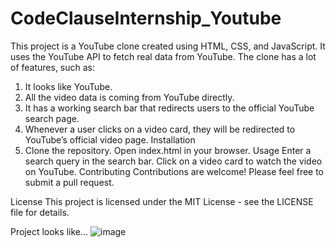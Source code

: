 # CodeClauseInternship_Youtube

This project is a YouTube clone created using HTML, CSS, and JavaScript. It uses the YouTube API to fetch real data from YouTube. The clone has a lot of features, such as:

1. It looks like YouTube.
2. All the video data is coming from YouTube directly.
3. It has a working search bar that redirects users to the official YouTube search page.
4. Whenever a user clicks on a video card, they will be redirected to YouTube’s official video page.
Installation
1. Clone the repository.
Open index.html in your browser.
Usage
Enter a search query in the search bar.
Click on a video card to watch the video on YouTube.
Contributing
Contributions are welcome! Please feel free to submit a pull request.

License
This project is licensed under the MIT License - see the LICENSE file for details.

Project looks like...
![image](https://github.com/JaiswalPrince03/CodeClauseInternship_Youtube/assets/131595377/e953eb9f-67f5-44bc-baa6-1f845f42e2e6)
